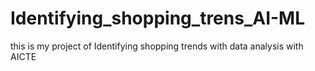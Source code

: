 # Identifying_shopping_trens_AI-ML

this is my project of Identifying shopping trends with data analysis with AICTE
